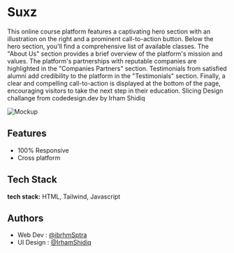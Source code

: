 
# Suxz

This online course platform features a captivating hero section with an illustration on the right and a prominent call-to-action button. Below the hero section, you'll find a comprehensive list of available classes. The "About Us" section provides a brief overview of the platform's mission and values. The platform's partnerships with reputable companies are highlighted in the "Companies Partners" section. Testimonials from satisfied alumni add credibility to the platform in the "Testimonials" section. Finally, a clear and compelling call-to-action is displayed at the bottom of the page, encouraging visitors to take the next step in their education. Slicing Design challange from codedesign.dev by Irham Shidiq


![Mockup](https://github.com/IbrhmSptra/Suxz/assets/102981991/9edfb418-ad45-46e8-816d-3586f7730026)



## Features

- 100% Responsive
- Cross platform


## Tech Stack

**tech stack:** HTML, Tailwind, Javascript





## Authors

- Web Dev : [@ibrhmSptra](https://github.com/IbrhmSptra)
- UI Design : [@IrhamShidiq](https://www.figma.com/@irhammshidiq)

